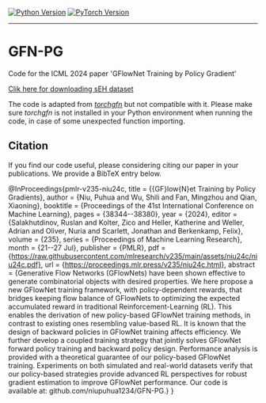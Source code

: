   <a href="https://www.python.org/"><img alt="Python Version" src="https://img.shields.io/badge/Python-%E2%89%A53.10-blue" /></a>
  <a href="https://pytorch.org/"><img alt="PyTorch Version" src="https://img.shields.io/badge/PyTorch-%E2%89%A52.0.0-green" /></a>
<!-- <div align="center">
</div> -->
--------------------------------------------------------------------------------
# GFN-PG
Code for the ICML 2024 paper 'GFlowNet Training by Policy Gradient'

[Clik here for downloading sEH dataset](https://drive.google.com/file/d/1_dAXZqV_ZcVIYMGCVAqK2O4jIffoSzyL/view?usp=sharing)

The code is adapted from [*torchgfn*](https://pypi.org/project/torchgfn/0.1.3/) but not compatible with it. Please make sure *torchgfn* is not installed in your Python environment when running the code, in case of some unexpected function importing. 


## Citation

If you find our code useful, please considering citing our paper in your publications. We provide a BibTeX entry below.

@InProceedings{pmlr-v235-niu24c,
  title = 	 {{GF}low{N}et Training by Policy Gradients},
  author =       {Niu, Puhua and Wu, Shili and Fan, Mingzhou and Qian, Xiaoning},
  booktitle = 	 {Proceedings of the 41st International Conference on Machine Learning},
  pages = 	 {38344--38380},
  year = 	 {2024},
  editor = 	 {Salakhutdinov, Ruslan and Kolter, Zico and Heller, Katherine and Weller, Adrian and Oliver, Nuria and Scarlett, Jonathan and Berkenkamp, Felix},
  volume = 	 {235},
  series = 	 {Proceedings of Machine Learning Research},
  month = 	 {21--27 Jul},
  publisher =    {PMLR},
  pdf = 	 {https://raw.githubusercontent.com/mlresearch/v235/main/assets/niu24c/niu24c.pdf},
  url = 	 {https://proceedings.mlr.press/v235/niu24c.html},
  abstract = 	 {Generative Flow Networks (GFlowNets) have been shown effective to generate combinatorial objects with desired properties. We here propose a new GFlowNet training framework, with policy-dependent rewards, that bridges keeping flow balance of GFlowNets to optimizing the expected accumulated reward in traditional Reinforcement-Learning (RL). This enables the derivation of new policy-based GFlowNet training methods, in contrast to existing ones resembling value-based RL. It is known that the design of backward policies in GFlowNet training affects efficiency. We further develop a coupled training strategy that jointly solves GFlowNet forward policy training and backward policy design. Performance analysis is provided with a theoretical guarantee of our policy-based GFlowNet training. Experiments on both simulated and real-world datasets verify that our policy-based strategies provide advanced RL perspectives for robust gradient estimation to improve GFlowNet performance. Our code is available at: github.com/niupuhua1234/GFN-PG.}
}


